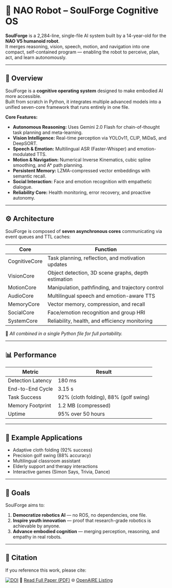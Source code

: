 # 🤖 NAO Robot – SoulForge Cognitive OS

**SoulForge** is a 2,284-line, single-file AI system built by a 14-year-old for the **NAO V5 humanoid robot**.  
It merges reasoning, vision, speech, motion, and navigation into one compact, self-contained program — enabling the robot to perceive, plan, act, and learn autonomously.

---

## 🧠 Overview

SoulForge is a **cognitive operating system** designed to make embodied AI more accessible.  
Built from scratch in Python, it integrates multiple advanced models into a unified seven-core framework that runs entirely in one file.

**Core Features:**
- **Autonomous Reasoning:** Uses Gemini 2.0 Flash for chain-of-thought task planning and meta-learning.  
- **Vision Intelligence:** Real-time perception via YOLOv11, CLIP, MiDaS, and DeepSORT.  
- **Speech & Emotion:** Multilingual ASR (Faster-Whisper) and emotion-modulated TTS.  
- **Motion & Navigation:** Numerical Inverse Kinematics, cubic spline smoothing, and A* path planning.  
- **Persistent Memory:** LZMA-compressed vector embeddings with semantic recall.  
- **Social Interaction:** Face and emotion recognition with empathetic dialogue.  
- **Reliability Core:** Health monitoring, error recovery, and proactive autonomy.

---

## ⚙️ Architecture

SoulForge is composed of **seven asynchronous cores** communicating via event queues and TTL caches:

| Core | Function |
|------|-----------|
| CognitiveCore | Task planning, reflection, and motivation updates |
| VisionCore | Object detection, 3D scene graphs, depth estimation |
| MotionCore | Manipulation, pathfinding, and trajectory control |
| AudioCore | Multilingual speech and emotion-aware TTS |
| MemoryCore | Vector memory, compression, and recall |
| SocialCore | Face/emotion recognition and group HRI |
| SystemCore | Reliability, health, and efficiency monitoring |

🧩 *All combined in a single Python file for full portability.*

---

## 📊 Performance

| Metric | Result |
|---------|---------|
| Detection Latency | 180 ms |
| End-to-End Cycle | 3.15 s |
| Task Success | 92% (cloth folding), 88% (golf swing) |
| Memory Footprint | 1.2 MB (compressed) |
| Uptime | 95% over 50 hours |

---

## 🧩 Example Applications
- Adaptive cloth folding (92% success)
- Precision golf swing (88% accuracy)
- Multilingual classroom assistant
- Elderly support and therapy interactions
- Interactive games (Simon Says, Trivia, Dance)

---

## 🚀 Goals
SoulForge aims to:
1. **Democratize robotics AI** — no ROS, no dependencies, one file.  
2. **Inspire youth innovation** — proof that research-grade robotics is achievable by anyone.  
3. **Advance embodied cognition** — merging perception, reasoning, and empathy in real robots.

---

## 🧾 Citation

If you reference this work, please cite:


[![DOI](https://zenodo.org/badge/DOI/10.5281/zenodo.17437808.svg)](https://doi.org/10.5281/zenodo.17437808)
📄 [Read Full Paper (PDF)](https://github.com/uvoyzn/naorobot/blob/main/Yujin%20Ahn%20-%20Soulforge.pdf)
🌐 [OpenAIRE Listing](https://explore.openaire.eu/search/result?pid=10.5281%2Fzenodo.17437808)

